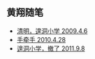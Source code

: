 ## 黄翔随笔

-  [清明，遑洞小学 2009.4.6](2009-4-6.md) 
-  [手牵手 2010.4.28](2010-4-28.md) 
-  [遑洞小学，撤了 2011.9.8](2011-9-8.md) 

